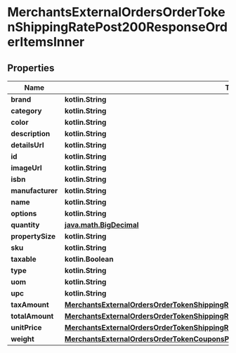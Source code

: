 
# MerchantsExternalOrdersOrderTokenShippingRatePost200ResponseOrderItemsInner

## Properties
Name | Type | Description | Notes
------------ | ------------- | ------------- | -------------
**brand** | **kotlin.String** |  | 
**category** | **kotlin.String** |  | 
**color** | **kotlin.String** |  | 
**description** | **kotlin.String** |  | 
**detailsUrl** | **kotlin.String** |  | 
**id** | **kotlin.String** |  | 
**imageUrl** | **kotlin.String** |  | 
**isbn** | **kotlin.String** |  | 
**manufacturer** | **kotlin.String** |  | 
**name** | **kotlin.String** |  | 
**options** | **kotlin.String** |  | 
**quantity** | [**java.math.BigDecimal**](java.math.BigDecimal.md) |  | 
**propertySize** | **kotlin.String** |  | 
**sku** | **kotlin.String** |  | 
**taxable** | **kotlin.Boolean** |  | 
**type** | **kotlin.String** |  | 
**uom** | **kotlin.String** |  | 
**upc** | **kotlin.String** |  | 
**taxAmount** | [**MerchantsExternalOrdersOrderTokenShippingRatePost200ResponseOrderItemsInnerTaxAmount**](MerchantsExternalOrdersOrderTokenShippingRatePost200ResponseOrderItemsInnerTaxAmount.md) |  |  [optional]
**totalAmount** | [**MerchantsExternalOrdersOrderTokenShippingRatePost200ResponseOrderItemsInnerTotalAmount**](MerchantsExternalOrdersOrderTokenShippingRatePost200ResponseOrderItemsInnerTotalAmount.md) |  |  [optional]
**unitPrice** | [**MerchantsExternalOrdersOrderTokenShippingRatePost200ResponseOrderItemsInnerTaxAmount**](MerchantsExternalOrdersOrderTokenShippingRatePost200ResponseOrderItemsInnerTaxAmount.md) |  |  [optional]
**weight** | [**MerchantsExternalOrdersOrderTokenCouponsPost200ResponseOrderItemsInnerWeight**](MerchantsExternalOrdersOrderTokenCouponsPost200ResponseOrderItemsInnerWeight.md) |  |  [optional]



